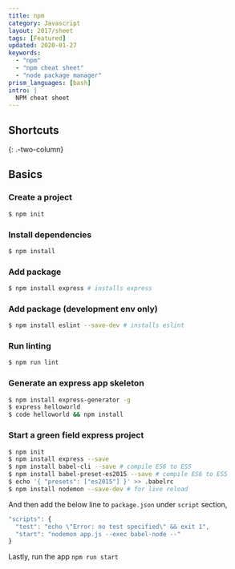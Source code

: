 ```yaml
---
title: npm
category: Javascript
layout: 2017/sheet
tags: [Featured]
updated: 2020-01-27
keywords:
  - "npm"
  - "npm cheat sheet"
  - "node package manager"
prism_languages: [bash]
intro: |
  NPM cheat sheet
---
```


## Shortcuts

{: .-two-column}

## Basics

### Create a project

```bash
$ npm init
```

### Install dependencies

```bash
$ npm install
```

### Add package

```bash
$ npm install express # installs express
```

### Add package (development env only)

```bash
$ npm install eslint --save-dev # installs eslint
```

### Run linting

```bash
$ npm run lint
```

### Generate an express app skeleton

```bash
$ npm install express-generator -g
$ express helloworld
$ code helloworld && npm install
```

### Start a green field express project

```bash
$ npm init
$ npm install express --save
$ npm install babel-cli --save # compile ES6 to ES5
$ npm install babel-preset-es2015 --save # compile ES6 to ES5
$ echo '{ "presets": ["es2015"] }' >> .babelrc
$ npm install nodemon --save-dev # for live reload
```

And then add the below line to `package.json` under `script` section,

```javascript
"scripts": {
  "test": "echo \"Error: no test specified\" && exit 1",
  "start": "nodemon app.js --exec babel-node --"
}
```

Lastly, run the app `npm run start`


